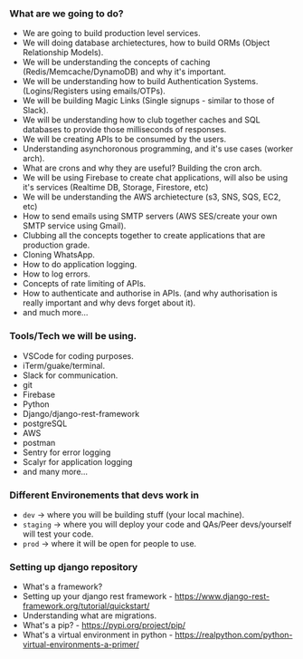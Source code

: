 ### What are we going to do?
- We are going to build production level services.
- We will doing database archietectures, how to build ORMs (Object Relationship Models).
- We will be understanding the concepts of caching (Redis/Memcache/DynamoDB) and why it's important.
- We will be understanding how to build Authentication Systems. (Logins/Registers using emails/OTPs).
- We will be building Magic Links (Single signups - similar to those of Slack).
- We will be understanding how to club together caches and SQL databases to provide those milliseconds of responses.
- We will be creating APIs to be consumed by the users.
- Understanding asynchoronous programming, and it's use cases (worker arch).
- What are crons and why they are useful? Building the cron arch.
- We will be using Firebase to create chat applications, will also be using it's services (Realtime DB, Storage, Firestore, etc)
- We will be understanding the AWS archietecture (s3, SNS, SQS, EC2, etc)
- How to send emails using SMTP servers (AWS SES/create your own SMTP service using Gmail).
- Clubbing all the concepts together to create applications that are production grade.
- Cloning WhatsApp.
- How to do application logging.
- How to log errors.
- Concepts of rate limiting of APIs.
- How to authenticate and authorise in APIs. (and why authorisation is really important and why devs forget about it).
- and much more...

### Tools/Tech we will be using.
- VSCode for coding purposes.
- iTerm/guake/terminal.
- Slack for communication.
- git
- Firebase
- Python
- Django/django-rest-framework
- postgreSQL
- AWS
- postman
- Sentry for error logging
- Scalyr for application logging
- and many more...

### Different Environements that devs work in
- `dev` -> where you will be building stuff (your local machine).
- `staging` -> where you will deploy your code and QAs/Peer devs/yourself will test your code.
- `prod` -> where it will be open for people to use.

### Setting up django repository
- What's a framework?
- Setting up your django rest framework - https://www.django-rest-framework.org/tutorial/quickstart/
- Understanding what are migrations.
- What's a pip? - https://pypi.org/project/pip/
- What's a virtual environment in python - https://realpython.com/python-virtual-environments-a-primer/
